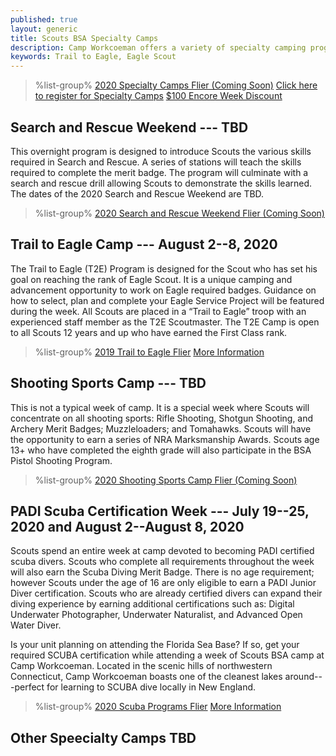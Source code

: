 ```yaml
---
published: true
layout: generic
title: Scouts BSA Specialty Camps
description: Camp Workcoeman offers a variety of specialty camping programs. Each offers unique enrichment and advancement activities.
keywords: Trail to Eagle, Eagle Scout
---
```


> %list-group%
> <a href="{{ site.url }}/pdf/2019/2019-specialty-flier.pdf" class="list-group-item">2020 Specialty Camps Flier (Coming Soon)</a>
> <a href="{{ site.url }}/boy-scouts/register/" class="list-group-item">Click here to register for Specialty Camps</a>
> <a href="{{ site.url }}/boy-scouts/fees/" class="list-group-item">$100 Encore Week Discount</a>

## Search and Rescue Weekend --- TBD

This overnight program is designed to introduce Scouts the various skills
required in Search and Rescue. A series of stations will teach the skills
required to complete the merit badge. The program will culminate with a search
and rescue drill allowing Scouts to demonstrate the skills learned. The dates of the 2020
Search and Rescue Weekend are TBD.

> %list-group%
> <a href="{{ site.url }}/pdf/2019/2019-sar-flier.pdf" class="list-group-item">2020 Search and Rescue Weekend Flier (Coming Soon)</a>

## Trail to Eagle Camp --- August 2--8, 2020

The Trail to Eagle (T2E) Program is designed for the Scout who has set his goal on reaching the rank of Eagle Scout. It is a unique camping and advancement opportunity to work on Eagle required badges. Guidance on how to select, plan and complete your Eagle Service Project will be featured during the week. All Scouts are placed in a “Trail to Eagle” troop with an experienced staff member as the T2E Scoutmaster. The T2E Camp is open to all Scouts 12 years and up who have earned the First Class rank.

> %list-group%
> <a href="{{ site.url }}/pdf/2019/2019-trail-to-eagle-flier.pdf" class="list-group-item">2019 Trail to Eagle Flier</a>
> <a href="{{ site.url }}/boy-scouts/trail-to-eagle/" class="list-group-item">More Information</a>

## Shooting Sports Camp --- TBD

This is not a typical week of camp. It is a special week where Scouts will concentrate on all shooting sports: Rifle Shooting, Shotgun Shooting, and Archery Merit Badges; Muzzleloaders; and Tomahawks. Scouts will have the opportunity to earn a series of NRA Marksmanship Awards. Scouts age 13+ who have completed the eighth grade will also participate in the BSA Pistol Shooting Program.

> %list-group%
> <a href="{{ site.url }}/pdf/2019/2019-shooting-sports-flier.pdf" class="list-group-item">2020 Shooting Sports Camp Flier (Coming Soon)</a>

## PADI Scuba Certification Week --- July 19--25, 2020 and August 2--August 8, 2020

Scouts spend an entire week at camp devoted to becoming PADI certified scuba divers. Scouts who complete all requirements throughout the week will also earn the Scuba Diving Merit Badge. There is no age requirement; however Scouts under the age of 16 are only eligible to earn a PADI Junior Diver certification. Scouts who are already certified divers can expand their diving experience by earning additional certifications such as: Digital Underwater Photographer, Underwater Naturalist, and Advanced Open Water Diver.

Is your unit planning on attending the Florida Sea Base? If so, get your required SCUBA certification while attending a week of Scouts BSA camp at Camp Workcoeman. Located in the scenic hills of northwestern Connecticut, Camp Workcoeman boasts one of the cleanest lakes around---perfect for learning to SCUBA dive locally in New England.

> %list-group%
> <a href="{{ site.url }}/pdf/2020/2020-scuba-flier.pdf" class="list-group-item">2020 Scuba Programs Flier</a>
> <a href="{{ site.url }}/boy-scouts/special-programs/scuba/" class="list-group-item">More Information</a>

## Other Speecialty Camps TBD

